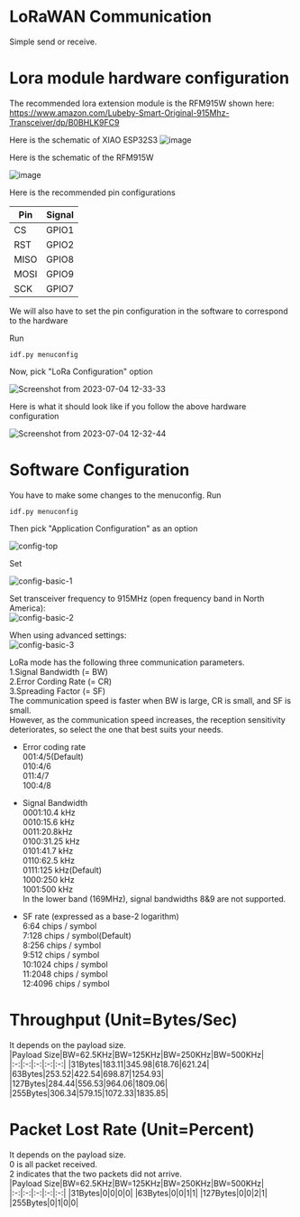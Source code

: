 # LoRaWAN Communication

Simple send or receive.   


# Lora module hardware configuration

The recommended lora extension module is the RFM915W shown here: https://www.amazon.com/Lubeby-Smart-Original-915Mhz-Transceiver/dp/B0BHLK9FC9


Here is the schematic of XIAO ESP32S3
![image](https://github.com/Gaurang-1402/NYC-Pedestrian-Detection/assets/71042887/4fc59de3-7e9c-491b-b2c7-6e44613497d4)

Here is the schematic of the RFM915W

![image](https://github.com/Gaurang-1402/NYC-Pedestrian-Detection/assets/71042887/42063aad-0dc3-48f7-91b5-c163840614e0)

Here is the recommended pin configurations

Pin | Signal
--- | ------
CS | GPIO1
RST | GPIO2
MISO | GPIO8 
MOSI | GPIO9
SCK | GPIO7

We will also have to set the pin configuration in the software to correspond to the hardware

Run

```
idf.py menuconfig
```

Now, pick "LoRa Configuration" option

![Screenshot from 2023-07-04 12-33-33](https://github.com/Gaurang-1402/NYC-Pedestrian-Detection/assets/71042887/6a6d49f2-4469-44d5-9b69-185086f252d2)

Here is what it should look like if you follow the above hardware configuration

![Screenshot from 2023-07-04 12-32-44](https://github.com/Gaurang-1402/NYC-Pedestrian-Detection/assets/71042887/6b3f1fde-7462-482e-a148-9ad49241c606)


# Software Configuration  

You have to make some changes to the menuconfig. Run

```
idf.py menuconfig
```

Then pick "Application Configuration" as an option

![config-top](https://user-images.githubusercontent.com/6020549/152315401-0a3ea44f-d045-4b93-b988-b9ce9451f935.jpg)


Set 


![config-basic-1](https://user-images.githubusercontent.com/6020549/153731778-d7c3e699-5afa-4673-8de0-da9ec8ea6808.jpg)

Set transceiver frequency to 915MHz (open frequency band in North America):   
![config-basic-2](https://user-images.githubusercontent.com/6020549/153731782-dd217bd5-b37c-4d31-b6e8-297d4372ce3c.jpg)


When using advanced settings:   
![config-basic-3](https://user-images.githubusercontent.com/6020549/153731783-da342804-9be9-4b16-9908-4c7aa69419d4.jpg)

LoRa mode has the following three communication parameters.   
1.Signal Bandwidth (= BW)   
2.Error Cording Rate (= CR)   
3.Spreading Factor (= SF)   
The communication speed is faster when BW is large, CR is small, and SF is small.   
However, as the communication speed increases, the reception sensitivity deteriorates, so select the one that best suits your needs.   

- Error coding rate   
001:4/5(Default)   
010:4/6   
011:4/7   
100:4/8   

- Signal Bandwidth   
0001:10.4 kHz   
0010:15.6 kHz   
0011:20.8kHz   
0100:31.25 kHz   
0101:41.7 kHz   
0110:62.5 kHz   
0111:125 kHz(Default)   
1000:250 kHz   
1001:500 kHz   
In the lower band (169MHz), signal bandwidths 8&9 are not supported.   

- SF rate (expressed as a base-2 logarithm)   
6:64 chips / symbol   
7:128 chips / symbol(Default)   
8:256 chips / symbol   
9:512 chips / symbol   
10:1024 chips / symbol   
11:2048 chips / symbol   
12:4096 chips / symbol   


# Throughput (Unit=Bytes/Sec)   
It depends on the payload size.   
|Payload Size|BW=62.5KHz|BW=125KHz|BW=250KHz|BW=500KHz|
|:-:|:-:|:-:|:-:|:-:|
|31Bytes|183.11|345.98|618.76|621.24|
|63Bytes|253.52|422.54|698.87|1254.93|
|127Bytes|284.44|556.53|964.06|1809.06|
|255Bytes|306.34|579.15|1072.33|1835.85|

# Packet Lost Rate (Unit=Percent)   
It depends on the payload size.   
0 is all packet received.   
2 indicates that the two packets did not arrive.   
|Payload Size|BW=62.5KHz|BW=125KHz|BW=250KHz|BW=500KHz|
|:-:|:-:|:-:|:-:|:-:|
|31Bytes|0|0|0|0|
|63Bytes|0|0|1|1|
|127Bytes|0|0|2|1|
|255Bytes|0|1|0|0|
